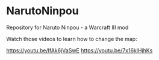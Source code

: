 # NarutoNinpou
Repository for Naruto Ninpou - a Warcraft III mod

Watch those videos to learn how to change the map:

https://youtu.be/IfAk6jVaSwE
https://youtu.be/7x16klHjhKs

